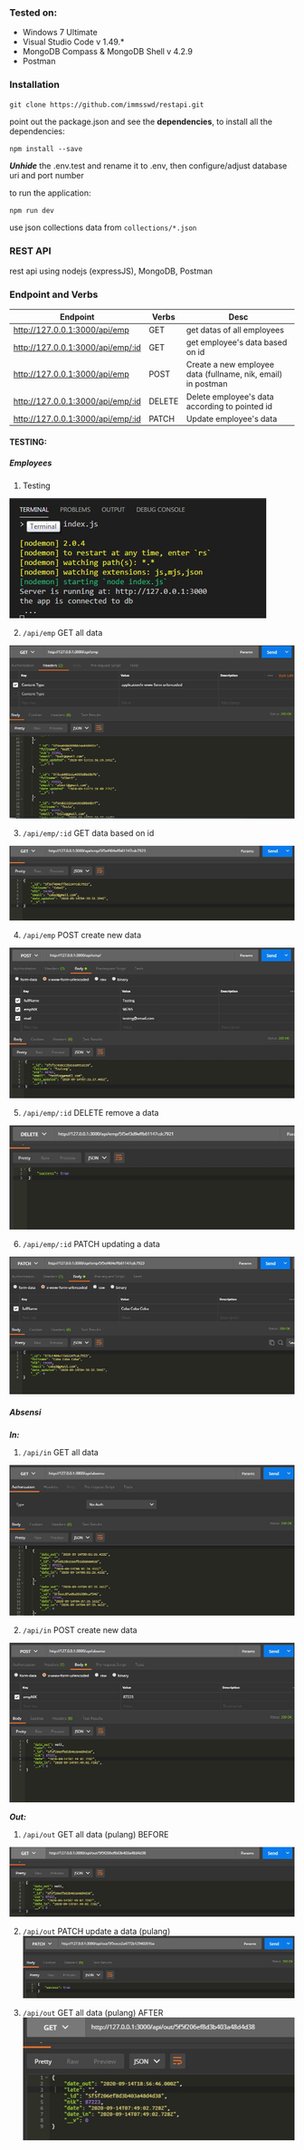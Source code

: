 ### Tested on:
- Windows 7 Ultimate
- Visual Studio Code v 1.49.*
- MongoDB Compass & MongoDB Shell v 4.2.9
- Postman

### Installation
```
git clone https://github.com/immsswd/restapi.git
```
point out the package.json and see the **dependencies**, to install all the dependencies:
```
npm install --save
```

***Unhide*** the .env.test and rename it to .env, then configure/adjust database uri and port number


to run the application:
```bash
npm run dev
```

use json collections data from `collections/*.json`

### REST API
rest api using nodejs (expressJS), MongoDB, Postman

### Endpoint and Verbs

| Endpoint  |Verbs   |Desc   |
|---|---|---|
| http://127.0.0.1:3000/api/emp  |GET   | get datas of all employees  |
| http://127.0.0.1:3000/api/emp/:id  |GET   | get employee's data based on id|
| http://127.0.0.1:3000/api/emp  |POST   | Create a new employee data (fullname, nik, email) in postman  |
| http://127.0.0.1:3000/api/emp/:id  |DELETE   | Delete employee's data according to pointed id  |
| http://127.0.0.1:3000/api/emp/:id |PATCH   | Update employee's data  |

#### TESTING:

##### Employees

1. Testing

![npm run dev](assets/img/run.JPG "run")

2. `/api/emp` GET all data

![npm run dev](assets/img/02_get-api-emp.JPG "get api/emp")

3. `/api/emp/:id` GET data based on id

![npm run dev](assets/img/03_get-api-emp-id.JPG "get api/emp/:id")

4. `/api/emp` POST create new data

![npm run dev](assets/img/04_post-api-emp.JPG "post api/emp")

5. `/api/emp/:id` DELETE remove a data

![npm run dev](assets/img/05_delete-api-emp-id.JPG "delete api/emp")

6. `/api/emp/:id` PATCH updating a data

![npm run dev](assets/img/06_patch-api-emp-id.JPG "patch api/emp")


##### Absensi
***In:***

1. `/api/in` GET all data

![npm run dev](assets/img/07_get-api-absensi.JPG "get api/in")

2. `/api/in` POST create new data

![npm run dev](assets/img/08_post-api-absensi-nik.JPG "post api/in")

***Out:***

1. `/api/out` GET all data (pulang) BEFORE

![npm run dev](assets/img/10_api-out-date_out_before.JPG "post api/out")

2. `/api/out` PATCH update a data (pulang)
![npm run dev](assets/img/09_patch-api-out-date_out.JPG "post api/out")

3. `/api/out` GET all data (pulang) AFTER
![npm run dev](assets/img/11_api-out-date_out_after.JPG "post api/out")

